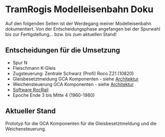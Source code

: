 # TramRogis Modelleisenbahn Doku
Auf den folgenden Seiten ist der Werdegang meiner Modelleisenbahn dokumentiert.
Von der Entscheidungsphase angefangen bei der Spurwahl bis zur Fertigstellung... bzw. bis zum aktuellen Stand!

## Entscheidungen für die Umsetzung
* Spur N
* Fleischmann K-Gleis
* Zugsteuerung: Zentrale Schwarz (Profi) Roco Z21 (10820)
* Gleisbesetztmeldung GCA Komponenten - siehe [Architektur](architektur/index.md)
* Weichensteuerung GCA Komponenten - siehe [Architektur](architektur/index.md)
* <a href="https://wiki.rocrail.net/doku.php?id=video-tutorials-de" target="_blank">Software RocRail</a>
* Epoche Ende 3 bis Mitte 4 (1960-1980)

## Aktueller Stand
Prototyp für die GCA Komponenten für die Gleisbesetztmeldung und die Weichensteuerung.
